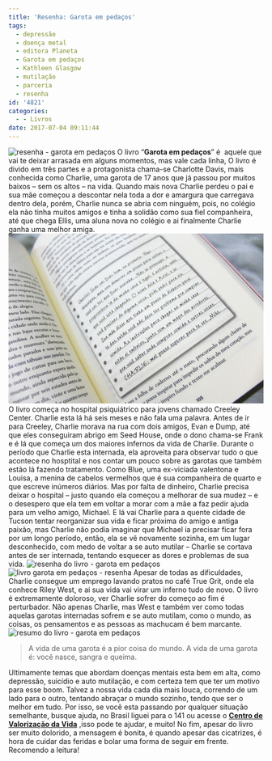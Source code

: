 ```yaml
---
title: 'Resenha: Garota em pedaços'
tags:
  - depressão
  - doença metal
  - editora Planeta
  - Garota em pedaços
  - Kathleen Glasgow
  - mutilação
  - parceria
  - resenha
id: '4821'
categories:
  - - Livros
date: 2017-07-04 09:11:44
---
```


![resenha - garota em pedaços ](/wp-content/uploads/2017/07/capa-do-livro-garota-em-pedaços.jpg) O livro “**Garota em pedaços**” é  aquele que vai te deixar arrasada em alguns momentos, mas vale cada linha, O livro é divido em três partes e a protagonista chama-se Charlotte Davis, mais conhecida como Charlie, uma garota de 17 anos que já passou por muitos baixos – sem os altos – na vida. Quando mais nova Charlie perdeu o pai e sua mãe começou a descontar nela toda a dor e amargura que carregava dentro dela, porém, Charlie nunca se abria com ninguém, pois, no colégio ela não tinha muitos amigos e tinha a solidão como sua fiel companheira, até que chega Ellis, uma aluna nova no colégio e ai finalmente Charlie ganha uma melhor amiga. ![resumo do livro - garota em pedaços](/wp-content/uploads/2017/07/página-do-livro-garota-em-pedaços.jpg) O livro começa no hospital psiquiátrico para jovens chamado Creeley Center. Charlie esta lá há seis meses e não fala uma palavra. Antes de ir para Creeley, Charlie morava na rua com dois amigos, Evan e Dump, até que eles conseguiram abrigo em Seed House, onde o dono chama-se Frank e é lá que começa um dos maiores infernos da vida de Charlie. Durante o período que Charlie esta internada, ela aproveita para observar tudo o que acontece no hosptital e nos contar um pouco sobre as garotas que também estão lá fazendo tratamento. Como Blue, uma ex-viciada valentona e Louisa, a menina de cabelos vermelhos que é sua companheira de quarto e que escreve inúmeros diários. Mas por falta de dinheiro, Charlie precisa deixar o hospital – justo quando ela começou a melhorar de sua mudez – e o desespero que ela tem em voltar a morar com a mãe a faz pedir ajuda para um velho amigo, Michael. E lá vai Charlie para a quente cidade de Tucson tentar reorganizar sua vida e ficar próxima do amigo e antiga paixão, mas Charlie não podia imaginar que Michael ia precisar ficar fora por um longo período, então, ela se vê novamente sozinha, em um lugar desconhecido, com medo de voltar a se auto mutilar – Charlie se cortava antes de ser internada, tentando esquecer as dores e problemas de sua vida. ![resenha do livro - garota em pedaços](/wp-content/uploads/2017/07/contra-capa-garota-em-pedaços-resumo.jpg) ![livro garota em pedaços - resenha](/wp-content/uploads/2017/07/lombada-do-livro-garota-em-pedaços.jpg) Apesar de todas as dificuldades, Charlie consegue um emprego lavando pratos no café True Grit, onde ela conhece Riley West, e ai sua vida vai virar um inferno tudo de novo. O livro é extremamente doloroso, ver Charlie sofrer do começo ao fim é perturbador. Não apenas Charlie, mas West e também ver como todas aquelas garotas internadas sofrem e se auto mutilam, como o mundo, as coisas, os pensamentos e as pessoas as machucam é bem marcante. ![resumo do livro - garota em pedaços](/wp-content/uploads/2017/07/resenha-garota-em-pedaços.jpg)

> A vida de uma garota é a pior coisa do mundo. A vida de uma garota é: você nasce, sangra e queima.

Ultimamente temas que abordam doenças mentais esta bem em alta, como depressão, suicídio e auto mutilação, e com certeza tem que ter um motivo para esse boom. Talvez a nossa vida cada dia mais louca, correndo de um lado para o outro, tentando abraçar o mundo sozinho, tendo que ser o melhor em tudo. Por isso, se você esta passando por qualquer situação semelhante, busque ajuda, no Brasil liguei para o 141 ou acesse o **[Centro de Valorização da Vida](http://www.cvv.org.br/)** ,isso pode te ajudar, e muito! No fim, apesar do livro ser muito dolorido, a mensagem é bonita, é quando apesar das cicatrizes, é hora de cuidar das feridas e bolar uma forma de seguir em frente. Recomendo a leitura!
